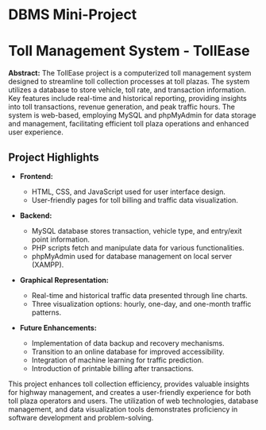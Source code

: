 # DBMS Mini-Project
# Toll Management System - TollEase

**Abstract:**
The TollEase project is a computerized toll management system designed to streamline toll collection processes at toll plazas. The system utilizes a database to store vehicle, toll rate, and transaction information. Key features include real-time and historical reporting, providing insights into toll transactions, revenue generation, and peak traffic hours. The system is web-based, employing MySQL and phpMyAdmin for data storage and management, facilitating efficient toll plaza operations and enhanced user experience.

## Project Highlights

- **Frontend:**
  - HTML, CSS, and JavaScript used for user interface design.
  - User-friendly pages for toll billing and traffic data visualization.

- **Backend:**
  - MySQL database stores transaction, vehicle type, and entry/exit point information.
  - PHP scripts fetch and manipulate data for various functionalities.
  - phpMyAdmin used for database management on local server (XAMPP).

- **Graphical Representation:**
  - Real-time and historical traffic data presented through line charts.
  - Three visualization options: hourly, one-day, and one-month traffic patterns.

- **Future Enhancements:**
  - Implementation of data backup and recovery mechanisms.
  - Transition to an online database for improved accessibility.
  - Integration of machine learning for traffic prediction.
  - Introduction of printable billing after transactions.

This project enhances toll collection efficiency, provides valuable insights for highway management, and creates a user-friendly experience for both toll plaza operators and users. The utilization of web technologies, database management, and data visualization tools demonstrates proficiency in software development and problem-solving.
